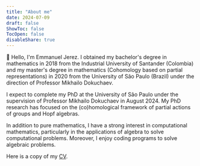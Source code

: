 ```yaml
---
title: "About me"
date: 2024-07-09
draft: false
ShowToc: false
TocOpen: false
disableShare: true
---
```



👋 Hello, I'm Emmanuel Jerez. I obtained my bachelor's degree in mathematics in 2018 from the Industrial University of Santander (Colombia) and my master's degree in mathematics (Cohomology based on partial representations) in 2020 from the University of São Paulo (Brazil) under the direction of Professor Mikhailo Dokuchaev.

I expect to complete my PhD at the University of São Paulo under the supervision of Professor Mikhailo Dokuchaev in August 2024. My PhD research has focused on the (co)homological framework of partial actions of groups and Hopf algebras.

In addition to pure mathematics, I have a strong interest in computational mathematics, particularly in the applications of algebra to solve computational problems. Moreover, I enjoy coding programs to solve algebraic problems.

Here is a copy of my [CV](files/cv.pdf).

